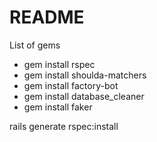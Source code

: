 # README

List of gems
- gem install rspec
- gem install shoulda-matchers
- gem install factory-bot
- gem install database_cleaner
- gem install faker

rails generate rspec:install